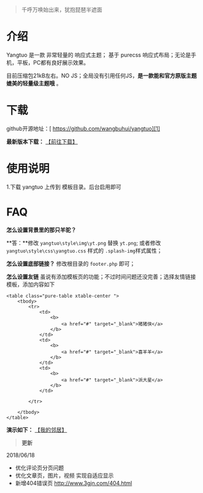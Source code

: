 >   千呼万唤始出来，犹抱琵琶半遮面

介绍
==

Yangtuo 是一款 非常轻量的 响应式主题； 基于  purecss 响应式布局；无论是手机，平板，PC都有良好展示效果。

目前压缩包21kB左右。NO JS；全局没有引用任何JS，**是一款能和官方原版主题媲美的轻量级主题哦** 。

下载
==

github开源地址：[ https://github.com/wangbuhui/yangtuo][1]

**最新版本下载：** [【前往下载】][2]

使用说明
====

1.下载 yangtuo 上传到 模板目录。后台启用即可

FAQ
===

**怎么设置背景里的那只羊驼？**

**答：**修改  `yangtuo\style\img\yt.png` 替换 `yt.png`; 或者修改 `yangtuo\style\css\yangtuo.css` 样式的 `.splash-img`样式属性；  

**怎么设置底部链接？**
修改根目录的 `footer.php` 即可；

**怎么设置友链**
虽说有添加模板页的功能；不过时间问题还没完善；选择友情链接模板，添加内容如下

    <table class="pure-table xtable-center ">
        <tbody>
            <tr>
                <td>
                    <b>
                        <a href="#" target="_blank">猪猪侠</a>
                    </b>
                </td>
                <td>
                    <b>
                        <a href="#" target="_blank">喜羊羊</a>
                    </b>
                </td>
                <td>
                    <b>
                        <a href="#" target="_blank">派大星</a>
                    </b>
                </td>
    
            </tr>
    
        </tbody>
    </table>

**演示如下：** 
[【我的邻居】][3]



>   **更新**

2018/06/18

 - 优化评论页分页问题
 - 优化文章页，图片，视频 实现自适应显示
 - 新增404错误页 http://www.3gjn.com/404.html

  [1]: https://github.com/wangbuhui/yangtuo
  [2]: https://github.com/wangbuhui/yangtuo/releases
  [3]: http://www.3gjn.com/links.html
